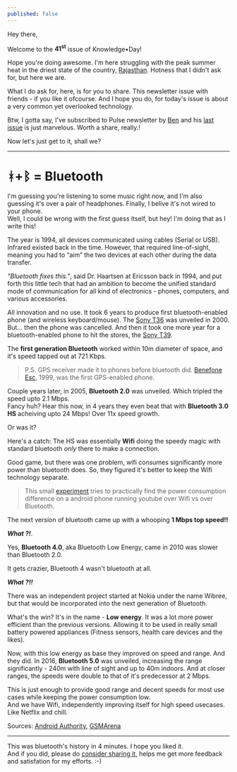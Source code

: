 ```yaml
---
published: false
---
```

Hey there,

Welcome to the <strong>41<sup>st</sup></strong> issue of Knowledge•Day!

Hope you're doing awesome. I'm here struggling with the peak summer heat in the driest state of the country, [Rajasthan](https://en.wikipedia.org/wiki/Rajasthan). Hotness that I didn't ask for, but here we are.  

What I do ask for, here, is for you to share. This newsletter issue with friends - if you like it ofcourse. And I hope you do, for today's issue is about a very common yet overlooked technology.  

Btw, I gotta say, I've subscribed to Pulse newsletter by [Ben](https://twitter.com/PerspectiveIX) and his [last issue](https://perspectiveix.substack.com/p/the-curiosity-itch) is just marvelous. Worth a share, really.!  

Now let's just get to it, shall we?

----

# ᚼ+ᛒ = Bluetooth

I'm guessing you're listening to some music right now, and I'm also guessing it's over a pair of headphones. Finally, I belive it's not wired to your phone.  
Well, I could be wrong with the first guess itself, but hey! I'm doing that as I write this!  

The year is 1994, all devices communicated using cables (Serial or USB). Infrared existed back in the time. However, that required line-of-sight, meaning you had to “aim” the two devices at each other during the data transfer.  

_"Bluetooth fixes this."_, said Dr. Haartsen at Ericsson back in 1994, and put forth this little tech that had an ambition to become the unified standard mode of communication for all kind of electronics - phones, computers, and various accessories.

All innovation and no use. It took 6 years to produce first bluetooth-enabled phone (and wireless keyboard/mouse). The [Sony T36](https://www.gsmarena.com/ericsson_t36-190.php) was unveiled in 2000. But... then the phone was cancelled. And then it took one more year for a bluetooth-enabled phone to hit the stores, the [Sony T39](https://www.gsmarena.com/ericsson_t39-252.php).  

The **first generation Bluetooth** worked within 10m diameter of space, and it's speed tapped out at 721 Kbps.

> P.S. GPS receiver made it to phones before bluetooth did. [Benefone Esc](https://www.gsmarena.com/benefon_esc!-44.php), 1999, was the first GPS-enabled phone.

Couple years later, in 2005, **Bluetooth 2.0** was unveiled. Which tripled the speed upto 2.1 Mbps.  
Fancy huh? Hear this now, in 4 years they even beat that with **Bluetooth 3.0 HS** acheiving upto 24 Mbps! Over 11x speed growth.  

Or was it?  

Here's a catch: The HS was essentially **Wifi** doing the speedy magic with standard bluetooth _only_ there to make a connection.  

Good game, but there was one problem, wifi consumes significantly more power than bluetooth does. So, they figured it's better to keep the Wifi technology separate.  

> This small [experiment](https://www.clearevo.com/ecodroidlink/bluetooth_vs_wifi_on_android_battery_consumption/index.html) tries to practically find the power consumption difference on a android phone running youtube over Wifi vs over Bluetooth. 

The next version of bluetooth came up with a whooping **1 Mbps top speed!!**

_**What ?!**_. 

Yes, **Bluetooth 4.0**, aka Bluetooth Low Energy, came in 2010 was slower than Bluetooth 2.0.  

It gets crazier, Bluetooth 4 wasn't bluetooth at all.

_**What ?!!**_

There was an independent project started at Nokia under the name Wibree, but that would be incorporated into the next generation of Bluetooth.

What's the win? It's in the name - **Low energy**. It was a lot more power efficient than the previous versions. Allowing it to be used in really small battery powered appliances (Fitness sensors, health care devices and the likes).   

Now, with this low energy as base they improved on speed and range. And they did. In 2016, **Bluetooth 5.0** was unveiled, increasing the range significantly - 240m with line of sight and up to 40m indoors. And at closer ranges, the speeds were double to that of it's predecessor at 2 Mbps. 

This is just enough to provide good range and decent speeds for most use cases while keeping the power consumption low.  
And we have Wifi, independently improving itself for high speed usecases. Like Netflix and chill.  

Sources: [Android Authority](https://www.androidauthority.com/history-bluetooth-explained-846345/), [GSMArena](https://www.gsmarena.com/flashback_a_brief_history_of_bluetooth-news-49119.php)  

---

This was bluetooth's history in 4 minutes. I hope you liked it.  
And if you did, please do [consider sharing it](), helps me get more feedback and satisfation for my efforts. :-)  